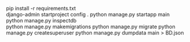 pip install -r requirements.txt   
django-admin startproject config .
python manage.py startapp main  
python manage.py inspectdb   
python manage.py makemigrations 
python manage.py migrate 
python manage.py createsuperuser 
python manage.py dumpdata main > BD.json 
